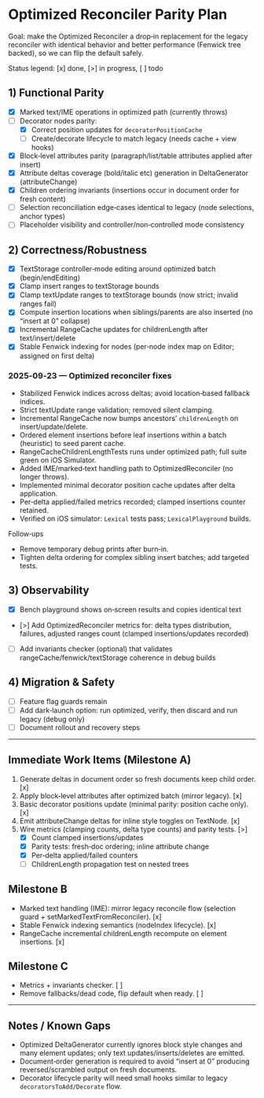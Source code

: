 # Optimized Reconciler Parity Plan

Goal: make the Optimized Reconciler a drop‑in replacement for the legacy reconciler with identical behavior and better performance (Fenwick tree backed), so we can flip the default safely.

Status legend: [x] done, [>] in progress, [ ] todo

## 1) Functional Parity

- [x] Marked text/IME operations in optimized path (currently throws)
- [ ] Decorator nodes parity:
  - [x] Correct position updates for `decoratorPositionCache`
  - [ ] Create/decorate lifecycle to match legacy (needs cache + view hooks)
- [x] Block‑level attributes parity (paragraph/list/table attributes applied after insert)
- [x] Attribute deltas coverage (bold/italic etc) generation in DeltaGenerator (attributeChange)
- [x] Children ordering invariants (insertions occur in document order for fresh content)
- [ ] Selection reconciliation edge‑cases identical to legacy (node selections, anchor types)
- [ ] Placeholder visibility and controller/non‑controlled mode consistency

## 2) Correctness/Robustness

- [x] TextStorage controller‑mode editing around optimized batch (begin/endEditing)
- [x] Clamp insert ranges to textStorage bounds
- [x] Clamp textUpdate ranges to textStorage bounds (now strict; invalid ranges fail)
- [x] Compute insertion locations when siblings/parents are also inserted (no “insert at 0” collapse)
- [x] Incremental RangeCache updates for childrenLength after text/insert/delete
- [x] Stable Fenwick indexing for nodes (per‑node index map on Editor; assigned on first delta)

### 2025‑09‑23 — Optimized reconciler fixes
- Stabilized Fenwick indices across deltas; avoid location‑based fallback indices.
- Strict textUpdate range validation; removed silent clamping.
- Incremental RangeCache now bumps ancestors’ `childrenLength` on insert/update/delete.
- Ordered element insertions before leaf insertions within a batch (heuristic) to seed parent cache.
- RangeCacheChildrenLengthTests runs under optimized path; full suite green on iOS Simulator.
 - Added IME/marked‑text handling path to OptimizedReconciler (no longer throws).
 - Implemented minimal decorator position cache updates after delta application.
 - Per‑delta applied/failed metrics recorded; clamped insertions counter retained.
 - Verified on iOS simulator: `Lexical` tests pass; `LexicalPlayground` builds.

Follow‑ups
- Remove temporary debug prints after burn‑in.
- Tighten delta ordering for complex sibling insert batches; add targeted tests.

## 3) Observability

- [x] Bench playground shows on‑screen results and copies identical text
- [>] Add OptimizedReconciler metrics for: delta types distribution, failures, adjusted ranges count (clamped insertions/updates recorded)
- [ ] Add invariants checker (optional) that validates rangeCache/fenwick/textStorage coherence in debug builds

## 4) Migration & Safety

- [ ] Feature flag guards remain
- [ ] Add dark‑launch option: run optimized, verify, then discard and run legacy (debug only)
- [ ] Document rollout and recovery steps

---

## Immediate Work Items (Milestone A)

1. Generate deltas in document order so fresh documents keep child order. [x]
2. Apply block‑level attributes after optimized batch (mirror legacy). [x]
3. Basic decorator positions update (minimal parity: position cache only). [x]
4. Emit attributeChange deltas for inline style toggles on TextNode. [x]
5. Wire metrics (clamping counts, delta type counts) and parity tests. [>]
   - [x] Count clamped insertions/updates
   - [x] Parity tests: fresh‑doc ordering; inline attribute change
   - [x] Per‑delta applied/failed counters
   - [ ] ChildrenLength propagation test on nested trees

## Milestone B

- Marked text handling (IME): mirror legacy reconcile flow (selection guard + setMarkedTextFromReconciler). [x]
- Stable Fenwick indexing semantics (nodeIndex lifecycle). [x]
- RangeCache incremental childrenLength recompute on element insertions. [x]

## Milestone C

- Metrics + invariants checker. [ ]
- Remove fallbacks/dead code, flip default when ready. [ ]

---

## Notes / Known Gaps

- Optimized DeltaGenerator currently ignores block style changes and many element updates; only text updates/inserts/deletes are emitted.
- Document‑order generation is required to avoid “insert at 0” producing reversed/scrambled output on fresh documents.
- Decorator lifecycle parity will need small hooks similar to legacy `decoratorsToAdd/Decorate` flow.
